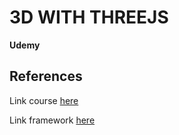 # 3D WITH THREEJS
**Udemy**

## References

Link course [here](udemy.com/course/3d-programming-with-javascript-and-the-threejs-3d-library)

Link framework [here](https://threejs.org/)